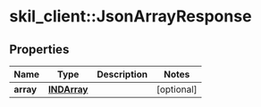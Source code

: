 # skil_client::JsonArrayResponse

## Properties
Name | Type | Description | Notes
------------ | ------------- | ------------- | -------------
**array** | [**INDArray**](INDArray.md) |  | [optional] 


